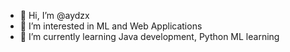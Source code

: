 - 👋 Hi, I’m @aydzx
- 👀 I’m interested in ML and Web Applications
- 🌱 I’m currently learning Java development, Python ML learning
